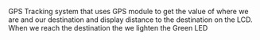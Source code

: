 GPS Tracking system that uses GPS module to get the value of where we are and our destination and display distance to the destination on the LCD.
When we reach the destination the we lighten the Green LED
